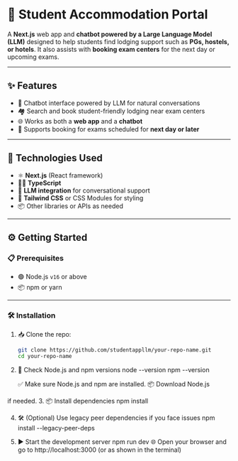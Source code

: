 # 🏨 Student Accommodation Portal

A **Next.js** web app and **chatbot powered by a Large Language Model (LLM)** designed to help students find lodging support such as **PGs, hostels, or hotels**. It also assists with **booking exam centers** for the next day or upcoming exams.

---

## ✨ Features

- 💬 Chatbot interface powered by LLM for natural conversations  
- 🏘️ Search and book student-friendly lodging near exam centers  
- 🌐 Works as both a **web app** and a **chatbot**  
- 📅 Supports booking for exams scheduled for **next day or later**

---

## 🧰 Technologies Used

- ⚛️ **Next.js** (React framework)  
- 🧑‍💻 **TypeScript**  
- 🧠 **LLM integration** for conversational support  
- 🎨 **Tailwind CSS** or CSS Modules for styling  
- 📦 Other libraries or APIs as needed

---

## ⚙️ Getting Started

### 📋 Prerequisites

- 🟢 Node.js `v16` or above  
- 📦 npm or yarn

---

### 🛠️ Installation

1. 📥 Clone the repo:

   ```bash
   git clone https://github.com/studentappllm/your-repo-name.git
   cd your-repo-name

2. 🧪 Check Node.js and npm versions node --version
npm --version

    ✅ Make sure Node.js and npm are installed.
    📦 Download Node.js

if needed.
3. 📦 Install dependencies
npm install

4. 🛠️ (Optional) Use legacy peer dependencies if you face issues
npm install --legacy-peer-deps

5. ▶️ Start the development server
   npm run dev
🌐 Open your browser and go to http://localhost:3000 (or as shown in the terminal)


